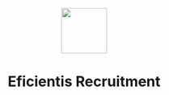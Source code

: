 <p align="center">
  <a href="https://eficientis.app">
    <img src="https://eficientis.app/assets/eficientis.isotipo.png" width="90px" />
  </a>
</p>

<h1 align="center">
  Eficientis Recruitment
</h1>
